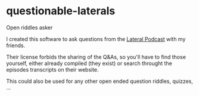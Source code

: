# questionable-laterals
Open riddles asker

I created this software to ask questions from the [Lateral Podcast](lateralcast.com) with my friends.

Their license forbids the sharing of the Q&As, so you'll have to find those yourself, either already compiled (they exist) or search throught the episodes transcripts on their website.

This could also be used for any other open ended question riddles, quizzes, ...
